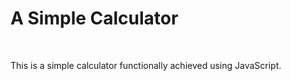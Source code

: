 <h1>A Simple Calculator</h1>
<br>
<p>This is a simple calculator functionally achieved using JavaScript.</p>
